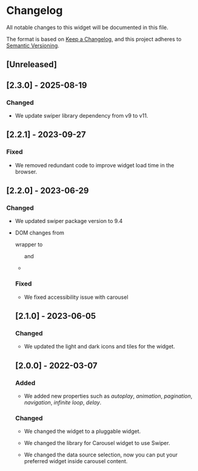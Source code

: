 # Changelog

All notable changes to this widget will be documented in this file.

The format is based on [Keep a Changelog](https://keepachangelog.com/en/1.0.0/), and this project adheres to [Semantic Versioning](https://semver.org/spec/v2.0.0.html).

## [Unreleased]

## [2.3.0] - 2025-08-19

### Changed

- We update swiper library dependency from v9 to v11.

## [2.2.1] - 2023-09-27

### Fixed

- We removed redundant code to improve widget load time in the browser.

## [2.2.0] - 2023-06-29

### Changed

- We updated swiper package version to 9.4

- DOM changes from <div> wrapper to <ul> and <li>

### Fixed

- We fixed accessibility issue with carousel

## [2.1.0] - 2023-06-05

### Changed

- We updated the light and dark icons and tiles for the widget.

## [2.0.0] - 2022-03-07

### Added

- We added new properties such as _autoplay_, _animation_, _pagination_, _navigation_, _infinite loop_, _delay_.

### Changed

- We changed the widget to a pluggable widget.

- We changed the library for Carousel widget to use Swiper.

- We changed the data source selection, now you can put your preferred widget inside carousel content.
